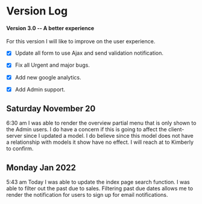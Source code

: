 # Version Log

#### Version 3.0 -- A better experience

For this version I will like to improve on the user experience.

- [x] Update all form to use Ajax and send validation notification.
- [x] Fix all Urgent and major bugs.
- [x] Add new google analytics.
- [x] Add Admin support.


## Saturday November  20
6:30 am
I was able to render the overview partial menu that is only shown to the Admin users. I do have a concern if this is going to affect the client-server since I updated a model. I do believe since this model does not have a relationship with models it show have no effect. I will reach at to Kimberly to confirm.


## Monday Jan 2022
5:43 am 
Today I was able to update the index page search function. I was able to filter out the past due to sales. Filtering past due dates allows me to render the notification for users to sign up for email notifications.